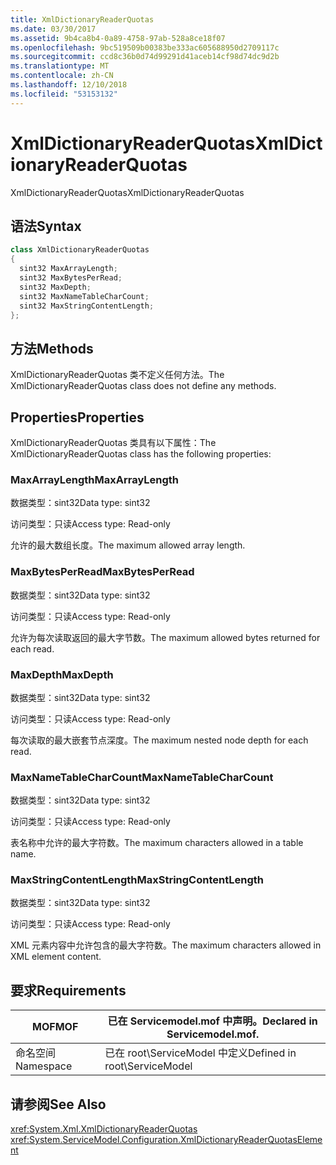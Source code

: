 ```yaml
---
title: XmlDictionaryReaderQuotas
ms.date: 03/30/2017
ms.assetid: 9b4ca8b4-0a89-4758-97ab-528a8ce18f07
ms.openlocfilehash: 9bc519509b00383be333ac605688950d2709117c
ms.sourcegitcommit: ccd8c36b0d74d99291d41aceb14cf98d74dc9d2b
ms.translationtype: MT
ms.contentlocale: zh-CN
ms.lasthandoff: 12/10/2018
ms.locfileid: "53153132"
---
```

# <a name="xmldictionaryreaderquotas"></a><span data-ttu-id="c123b-102">XmlDictionaryReaderQuotas</span><span class="sxs-lookup"><span data-stu-id="c123b-102">XmlDictionaryReaderQuotas</span></span>
<span data-ttu-id="c123b-103">XmlDictionaryReaderQuotas</span><span class="sxs-lookup"><span data-stu-id="c123b-103">XmlDictionaryReaderQuotas</span></span>  
  
## <a name="syntax"></a><span data-ttu-id="c123b-104">语法</span><span class="sxs-lookup"><span data-stu-id="c123b-104">Syntax</span></span>  
  
```csharp
class XmlDictionaryReaderQuotas  
{  
  sint32 MaxArrayLength;  
  sint32 MaxBytesPerRead;  
  sint32 MaxDepth;  
  sint32 MaxNameTableCharCount;  
  sint32 MaxStringContentLength;  
};  
```  
  
## <a name="methods"></a><span data-ttu-id="c123b-105">方法</span><span class="sxs-lookup"><span data-stu-id="c123b-105">Methods</span></span>  
 <span data-ttu-id="c123b-106">XmlDictionaryReaderQuotas 类不定义任何方法。</span><span class="sxs-lookup"><span data-stu-id="c123b-106">The XmlDictionaryReaderQuotas class does not define any methods.</span></span>  
  
## <a name="properties"></a><span data-ttu-id="c123b-107">Properties</span><span class="sxs-lookup"><span data-stu-id="c123b-107">Properties</span></span>  
 <span data-ttu-id="c123b-108">XmlDictionaryReaderQuotas 类具有以下属性：</span><span class="sxs-lookup"><span data-stu-id="c123b-108">The XmlDictionaryReaderQuotas class has the following properties:</span></span>  
  
### <a name="maxarraylength"></a><span data-ttu-id="c123b-109">MaxArrayLength</span><span class="sxs-lookup"><span data-stu-id="c123b-109">MaxArrayLength</span></span>  
 <span data-ttu-id="c123b-110">数据类型：sint32</span><span class="sxs-lookup"><span data-stu-id="c123b-110">Data type: sint32</span></span>  
  
 <span data-ttu-id="c123b-111">访问类型：只读</span><span class="sxs-lookup"><span data-stu-id="c123b-111">Access type: Read-only</span></span>  
  
 <span data-ttu-id="c123b-112">允许的最大数组长度。</span><span class="sxs-lookup"><span data-stu-id="c123b-112">The maximum allowed array length.</span></span>  
  
### <a name="maxbytesperread"></a><span data-ttu-id="c123b-113">MaxBytesPerRead</span><span class="sxs-lookup"><span data-stu-id="c123b-113">MaxBytesPerRead</span></span>  
 <span data-ttu-id="c123b-114">数据类型：sint32</span><span class="sxs-lookup"><span data-stu-id="c123b-114">Data type: sint32</span></span>  
  
 <span data-ttu-id="c123b-115">访问类型：只读</span><span class="sxs-lookup"><span data-stu-id="c123b-115">Access type: Read-only</span></span>  
  
 <span data-ttu-id="c123b-116">允许为每次读取返回的最大字节数。</span><span class="sxs-lookup"><span data-stu-id="c123b-116">The maximum allowed bytes returned for each read.</span></span>  
  
### <a name="maxdepth"></a><span data-ttu-id="c123b-117">MaxDepth</span><span class="sxs-lookup"><span data-stu-id="c123b-117">MaxDepth</span></span>  
 <span data-ttu-id="c123b-118">数据类型：sint32</span><span class="sxs-lookup"><span data-stu-id="c123b-118">Data type: sint32</span></span>  
  
 <span data-ttu-id="c123b-119">访问类型：只读</span><span class="sxs-lookup"><span data-stu-id="c123b-119">Access type: Read-only</span></span>  
  
 <span data-ttu-id="c123b-120">每次读取的最大嵌套节点深度。</span><span class="sxs-lookup"><span data-stu-id="c123b-120">The maximum nested node depth for each read.</span></span>  
  
### <a name="maxnametablecharcount"></a><span data-ttu-id="c123b-121">MaxNameTableCharCount</span><span class="sxs-lookup"><span data-stu-id="c123b-121">MaxNameTableCharCount</span></span>  
 <span data-ttu-id="c123b-122">数据类型：sint32</span><span class="sxs-lookup"><span data-stu-id="c123b-122">Data type: sint32</span></span>  
  
 <span data-ttu-id="c123b-123">访问类型：只读</span><span class="sxs-lookup"><span data-stu-id="c123b-123">Access type: Read-only</span></span>  
  
 <span data-ttu-id="c123b-124">表名称中允许的最大字符数。</span><span class="sxs-lookup"><span data-stu-id="c123b-124">The maximum characters allowed in a table name.</span></span>  
  
### <a name="maxstringcontentlength"></a><span data-ttu-id="c123b-125">MaxStringContentLength</span><span class="sxs-lookup"><span data-stu-id="c123b-125">MaxStringContentLength</span></span>  
 <span data-ttu-id="c123b-126">数据类型：sint32</span><span class="sxs-lookup"><span data-stu-id="c123b-126">Data type: sint32</span></span>  
  
 <span data-ttu-id="c123b-127">访问类型：只读</span><span class="sxs-lookup"><span data-stu-id="c123b-127">Access type: Read-only</span></span>  
  
 <span data-ttu-id="c123b-128">XML 元素内容中允许包含的最大字符数。</span><span class="sxs-lookup"><span data-stu-id="c123b-128">The maximum characters allowed in XML element content.</span></span>  
  
## <a name="requirements"></a><span data-ttu-id="c123b-129">要求</span><span class="sxs-lookup"><span data-stu-id="c123b-129">Requirements</span></span>  
  
|<span data-ttu-id="c123b-130">MOF</span><span class="sxs-lookup"><span data-stu-id="c123b-130">MOF</span></span>|<span data-ttu-id="c123b-131">已在 Servicemodel.mof 中声明。</span><span class="sxs-lookup"><span data-stu-id="c123b-131">Declared in Servicemodel.mof.</span></span>|  
|---------|-----------------------------------|  
|<span data-ttu-id="c123b-132">命名空间</span><span class="sxs-lookup"><span data-stu-id="c123b-132">Namespace</span></span>|<span data-ttu-id="c123b-133">已在 root\ServiceModel 中定义</span><span class="sxs-lookup"><span data-stu-id="c123b-133">Defined in root\ServiceModel</span></span>|  
  
## <a name="see-also"></a><span data-ttu-id="c123b-134">请参阅</span><span class="sxs-lookup"><span data-stu-id="c123b-134">See Also</span></span>  
 <xref:System.Xml.XmlDictionaryReaderQuotas>  
 <xref:System.ServiceModel.Configuration.XmlDictionaryReaderQuotasElement>
